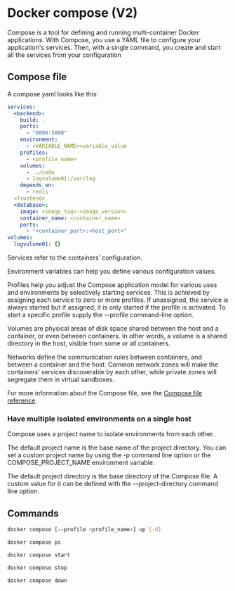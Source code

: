 # Docker compose (V2)
Compose is a tool for defining and running multi-container Docker applications. With Compose, you use a YAML file to configure your application's services. Then, with a single command, you create and start all the services from your configuration

## Compose file
A compose.yaml looks like this:

```yml
services:
  <backend>:
    build: .
    ports:
      - "8000:5000"
    environment:
      - <VARIABLE_NAME>=variable_value
    profiles:
      - <profile_name>
    volumes:
      - .:/code
      - logvolume01:/var/log
    depends_on:
      - redis
  <frontend>
  <database>:
    image: <image_tag>:<image_version>
    container_name: <container_name>
    ports:
      - "<container_port>:<host_port>"
volumes:
  logvolume01: {}
```

Services refer to the containers’ configuration.

Environment variables can help you define various configuration values.

Profiles help you adjust the Compose application model for various uses and environments by selectively starting services. This is achieved by assigning each service to zero or more profiles. If unassigned, the service is always started but if assigned, it is only started if the profile is activated. To start a specific profile supply the --profile command-line option.

Volumes are physical areas of disk space shared between the host and a container, or even between containers. In other words, a volume is a shared directory in the host, visible from some or all containers.


Networks define the communication rules between containers, and between a container and the host. Common network zones will make the containers’ services discoverable by each other, while private zones will segregate them in virtual sandboxes.

For more information about the Compose file, see the [Compose file reference](https://docs.docker.com/compose/compose-file/).

### Have multiple isolated environments on a single host
Compose uses a project name to isolate environments from each other.

The default project name is the base name of the project directory. You can set a custom project name by using the -p command line option or the COMPOSE_PROJECT_NAME environment variable.

The default project directory is the base directory of the Compose file. A custom value for it can be defined with the --project-directory command line option.

## Commands
```sh
docker compose [--profile <profile_name>] up [-d]
```

```sh
docker compose ps
```

```sh
docker compose start
```

```sh
docker compose stop
```

```sh
docker compose down
```
